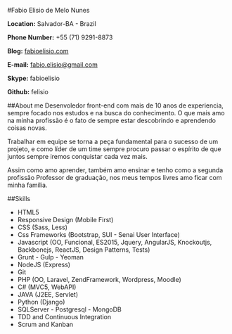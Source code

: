 #Fabio Elisio de Melo Nunes

**Location:** Salvador-BA - Brazil

**Phone Number:** +55 (71) 9291-8873

**Blog:** [fabioelisio.com](http://fabioelisio.com)

**E-mail:** fabio.elisio@gmail.com

**Skype:** fabioelisio

**Github:** felisio

##About me
Desenvoledor front-end com mais de 10 anos de experiencia, sempre focado nos estudos e na busca do conhecimento. O que mais amo na minha profissão é o fato de sempre estar descobrindo e aprendendo coisas novas. 

Trabalhar em equipe se torna a peça fundamental para o sucesso de um projeto, e como líder de um time sempre procuro passar o espírito de que juntos sempre iremos conquistar cada vez mais.

Assim como amo aprender, também amo ensinar e tenho como a segunda profissão Professor de graduação, nos meus tempos livres amo ficar com minha família.

##Skills

* HTML5 
* Responsive Design (Mobile First)
* CSS (Sass, Less)
* Css Frameworks (Bootstrap, SUI - Senai User Interface)
* Javascript (OO, Funcional, ES2015, Jquery, AngularJS, Knockoutjs, Backbonejs, ReactJS, Design Patterns, Tests)
* Grunt - Gulp - Yeoman
* NodeJS (Express)
* Git
* PHP (OO, Laravel, ZendFramework, Wordpress, Moodle)
* C# (MVC5, WebAPI)
* JAVA (J2EE, Servlet)
* Python (Django)
* SQLServer - Postgresql - MongoDB
* TDD and Continuous Integration
* Scrum and Kanban


